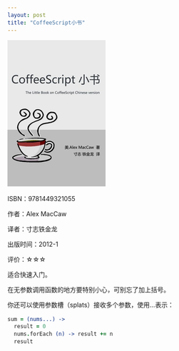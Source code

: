 ```yaml
---
layout: post
title: "CoffeeScript小书"
---
```

<img class="cover" src="/images/2014/7/9781449321055.jpg" />

ISBN：9781449321055

作者：Alex MacCaw

译者：寸志铁金龙

出版时间：2012-1

评价：☆☆☆

适合快速入门。

在无参数调用函数的地方要特别小心，可别忘了加上括号。

你还可以使用参数槽（splats）接收多个参数，使用...表示：
```coffeescript
sum = (nums...) ->
  result = 0
  nums.forEach (n) -> result += n
  result 
```